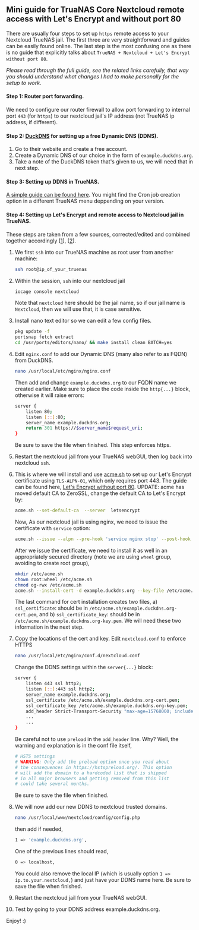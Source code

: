 ## Mini guide for TruaNAS Core Nextcloud remote access with Let's Encrypt and without port 80

There are usually four steps to set up `https` remote access to your Nextcloud TrueNAS jail. The first three are very straightforward and guides can be easily found online. The last step is the most confusing one as there is no guide that explicitly talks about `TrueNAS + Nextcloud + Let's Encrypt without port 80`.

*Please read through the full guide, see the related links carefully, that way you should understand what changes I had to make personally for the setup to work*.

#### Step 1: Router port forwarding.
We need to configure our router firewall to allow port forwarding to internal port `443` (for `https`) to our nextcloud jail's IP address (not TrueNAS ip address, if different). 

#### Step 2: [DuckDNS](https://www.duckdns.org/) for setting up a free Dynamic DNS (DDNS).
1. Go to their website and create a free account.
2. Create a Dynamic DNS of our choice in the form of `example.duckdns.org`.
3. Take a note of the DuckDNS token that's given to us, we will need that in next step.

#### Step 3: Setting up DDNS in TrueNAS.
[A simple guide can be found here](https://www.truenas.com/community/threads/how-to-install-duckdns-org-a-how-to-guide.24170/). You might find the Cron job creation option in a different TrueNAS menu deppending on your version.

#### Step 4: Setting up Let's Encrypt and remote access to Nextcloud jail in TrueNAS.

These steps are taken from a few sources, corrected/edited and combined together accordingly [[1](https://www.truenas.com/community/threads/enable-lets-encrypt-ssl-in-nextcloud-on-freenas.78734/)], [[2](https://jmorahan.net/articles/lets-encrypt-without-port-80/)].

1. We first `ssh` into our TrueNAS machine as root user from another machine:
    ```bash
    ssh root@ip_of_your_truenas
    ```

2. Within the session, `ssh` into our nextcloud jail
    ```bash
    iocage console nextcloud
    ```
    Note that `nextcloud` here should be the jail name, so if our jail name is `Nextcloud`, then we will use that, it is case sensitive.

3. Install nano text editor so we can edit a few config files.
    ```bash
    pkg update -f
    portsnap fetch extract
    cd /usr/ports/editors/nano/ && make install clean BATCH=yes
    ```

4. Edit `nginx.conf` to add our Dynamic DNS (many also refer to as FQDN) from DuckDNS.
    ```bash
    nano /usr/local/etc/nginx/nginx.conf
    ```
    Then add and change `example.duckdns.org` to our FQDN name we created earlier. Make sure to place the code inside the `http{...}` block, otherwise it will raise errors:
    ```bash
    server {
        listen 80;
        listen [::]:80;
        server_name example.duckdns.org;
        return 301 https://$server_name$request_uri;
    }
    ```
    Be sure to save the file when finished. This step enforces https.

5. Restart the nextcloud jail from your TrueNAS webGUI, then log back into nextcloud `ssh`.

6. This is where we will install and use [acme.sh](https://github.com/acmesh-official/acme.sh) to set up our Let's Encrypt certificate using `TLS-ALPN-01`, which only requires port 443. The guide can be found here, [Let's Encrypt without port 80](https://jmorahan.net/articles/lets-encrypt-without-port-80/). UPDATE: acme has moved default CA to ZeroSSL, change the default CA to Let's Encrypt by:
    ```bash
    acme.sh --set-default-ca  --server  letsencrypt
    ```
    
    Now, As our nextcloud jail is using nginx, we need to issue the certificate with `service` option:
    ```bash
    acme.sh --issue --alpn --pre-hook 'service nginx stop' --post-hook 'service nginx start' -d example.duckdns.org -w /home/wwwroot/example.duckdns.org
    ```

    After we issue the certificate, we need to install it as well in an appropriately secured directory (note we are using `wheel` group, avoiding to create root group),

    ```bash
    mkdir /etc/acme.sh
    chown root:wheel /etc/acme.sh
    chmod og-rwx /etc/acme.sh
    acme.sh --install-cert -d example.duckdns.org --key-file /etc/acme.sh/example.duckdns.org-key.pem --fullchain-file /etc/acme.sh/example.duckdns.org-cert.pem
    ```

    The last command for cert installation creates two files,
    a) `ssl_certificate`: should be in `/etc/acme.sh/example.duckdns.org-cert.pem`, and
    b) `ssl_certificate_key`: should be in `/etc/acme.sh/example.duckdns.org-key.pem`.
    We will need these two information in the next step. 

8. Copy the locations of the cert and key. Edit `nextcloud.conf` to enforce HTTPS
    ```bash
    nano /usr/local/etc/nginx/conf.d/nextcloud.conf
    ```
    Change the DDNS settings within the `server{...}` block:
    ```bash
    server {                       
        listen 443 ssl http2;
        listen [::]:443 ssl http2;
        server_name example.duckdns.org;
        ssl_certificate /etc/acme.sh/example.duckdns.org-cert.pem;
        ssl_certificate_key /etc/acme.sh/example.duckdns.org-key.pem;
        add_header Strict-Transport-Security "max-age=15768000; includeSubDomains; always;";
        ...
        ...
    }
    ```
    Be careful not to use `preload` in the `add_header` line. Why? Well, the warning and explanation is in the conf file itself,
    ```bash
    # HSTS settings
    # WARNING: Only add the preload option once you read about
    # the consequences in https://hstspreload.org/. This option
    # will add the domain to a hardcoded list that is shipped
    # in all major browsers and getting removed from this list
    # could take several months.
    ```
    Be sure to save the file when finished.

9. We will now add our new DDNS to nextcloud trusted domains.
    ```bash
    nano /usr/local/www/nextcloud/config/config.php
    ```
    then add if needed,

    ```bash
    1 => 'example.duckdns.org',
    ```
    One of the previous lines should read,
    ```bash
    0 => localhost,
    ```

    You could also remove the local IP (which is usually option `1 => ip.to.your.nextcloud,`) and just have your DDNS name here. Be sure to save the file when finished.

12. Restart the nextcloud jail from your TrueNAS webGUI.

13. Test by going to your DDNS address example.duckdns.org.

Enjoy! :)
